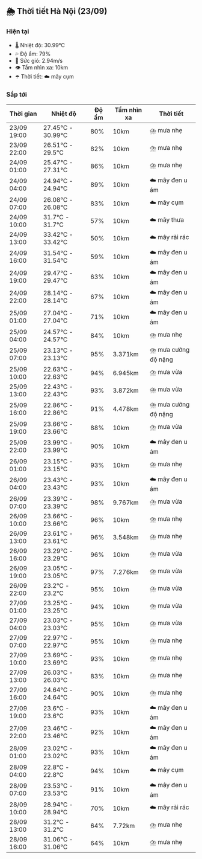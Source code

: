 ## 🌦️ Thời tiết Hà Nội (23/09)

### Hiện tại

- 🌡️ Nhiệt độ: 30.99℃
- 💦 Độ ẩm: 79%
- 💨 Sức gió: 2.94m/s
- 👁️ Tầm nhìn xa: 10km
- ☂️ Thời tiết: ☁️ mây cụm

### Sắp tới

| Thời gian | Nhiệt độ | Độ ẩm | Tầm nhìn xa | Thời tiết |
| --- | --- | --- | --- | --- |
| 23/09 19:00 | 27.45℃ - 30.99℃ | 80% | 10km | ⛈️ mưa nhẹ |
| 23/09 22:00 | 26.51℃ - 29.5℃ | 82% | 10km | ⛈️ mưa nhẹ |
| 24/09 01:00 | 25.47℃ - 27.31℃ | 86% | 10km | ⛈️ mưa nhẹ |
| 24/09 04:00 | 24.94℃ - 24.94℃ | 89% | 10km | ☁️ mây đen u ám |
| 24/09 07:00 | 26.08℃ - 26.08℃ | 83% | 10km | ☁️ mây cụm |
| 24/09 10:00 | 31.7℃ - 31.7℃ | 57% | 10km | ☁️ mây thưa |
| 24/09 13:00 | 33.42℃ - 33.42℃ | 50% | 10km | ☁️ mây rải rác |
| 24/09 16:00 | 31.54℃ - 31.54℃ | 59% | 10km | ☁️ mây đen u ám |
| 24/09 19:00 | 29.47℃ - 29.47℃ | 63% | 10km | ☁️ mây đen u ám |
| 24/09 22:00 | 28.14℃ - 28.14℃ | 67% | 10km | ☁️ mây đen u ám |
| 25/09 01:00 | 27.04℃ - 27.04℃ | 71% | 10km | ☁️ mây đen u ám |
| 25/09 04:00 | 24.57℃ - 24.57℃ | 84% | 10km | ⛈️ mưa nhẹ |
| 25/09 07:00 | 23.13℃ - 23.13℃ | 95% | 3.371km | ⛈️ mưa cường độ nặng |
| 25/09 10:00 | 22.63℃ - 22.63℃ | 94% | 6.945km | ⛈️ mưa vừa |
| 25/09 13:00 | 22.43℃ - 22.43℃ | 93% | 3.872km | ⛈️ mưa vừa |
| 25/09 16:00 | 22.86℃ - 22.86℃ | 91% | 4.478km | ⛈️ mưa cường độ nặng |
| 25/09 19:00 | 23.66℃ - 23.66℃ | 88% | 10km | ⛈️ mưa vừa |
| 25/09 22:00 | 23.99℃ - 23.99℃ | 90% | 10km | ☁️ mây đen u ám |
| 26/09 01:00 | 23.15℃ - 23.15℃ | 93% | 10km | ⛈️ mưa nhẹ |
| 26/09 04:00 | 23.43℃ - 23.43℃ | 93% | 10km | ☁️ mây đen u ám |
| 26/09 07:00 | 23.39℃ - 23.39℃ | 98% | 9.767km | ⛈️ mưa vừa |
| 26/09 10:00 | 23.66℃ - 23.66℃ | 96% | 10km | ⛈️ mưa nhẹ |
| 26/09 13:00 | 23.61℃ - 23.61℃ | 96% | 3.548km | ⛈️ mưa nhẹ |
| 26/09 16:00 | 23.29℃ - 23.29℃ | 96% | 10km | ⛈️ mưa vừa |
| 26/09 19:00 | 23.05℃ - 23.05℃ | 97% | 7.276km | ⛈️ mưa vừa |
| 26/09 22:00 | 23.2℃ - 23.2℃ | 95% | 10km | ⛈️ mưa vừa |
| 27/09 01:00 | 23.25℃ - 23.25℃ | 94% | 10km | ⛈️ mưa vừa |
| 27/09 04:00 | 23.03℃ - 23.03℃ | 95% | 10km | ⛈️ mưa vừa |
| 27/09 07:00 | 22.97℃ - 22.97℃ | 95% | 10km | ⛈️ mưa nhẹ |
| 27/09 10:00 | 23.69℃ - 23.69℃ | 93% | 10km | ⛈️ mưa nhẹ |
| 27/09 13:00 | 26.03℃ - 26.03℃ | 83% | 10km | ⛈️ mưa nhẹ |
| 27/09 16:00 | 24.64℃ - 24.64℃ | 90% | 10km | ⛈️ mưa nhẹ |
| 27/09 19:00 | 23.6℃ - 23.6℃ | 93% | 10km | ☁️ mây đen u ám |
| 27/09 22:00 | 23.46℃ - 23.46℃ | 92% | 10km | ☁️ mây đen u ám |
| 28/09 01:00 | 23.02℃ - 23.02℃ | 93% | 10km | ☁️ mây đen u ám |
| 28/09 04:00 | 22.8℃ - 22.8℃ | 94% | 10km | ☁️ mây cụm |
| 28/09 07:00 | 23.53℃ - 23.53℃ | 91% | 10km | ☁️ mây đen u ám |
| 28/09 10:00 | 28.94℃ - 28.94℃ | 70% | 10km | ☁️ mây rải rác |
| 28/09 13:00 | 31.2℃ - 31.2℃ | 64% | 7.72km | ⛈️ mưa nhẹ |
| 28/09 16:00 | 31.06℃ - 31.06℃ | 64% | 10km | ⛈️ mưa nhẹ |
